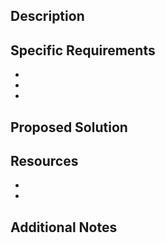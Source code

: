 ## Description
<!-- Clearly describe the issue objective -->

## Specific Requirements
<!-- List the specific elements or functionalities that must be present -->
- 
- 
- 

## Proposed Solution
<!-- Describe how it could be implemented or resolved -->

## Resources
<!-- Links, mockups, designs, or relevant documentation -->
- 
- 

## Additional Notes
<!-- Important additional information or context to be considered -->
